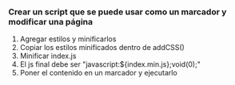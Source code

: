 ### Crear un script que se puede usar como un marcador y modificar una página  ###

1. Agregar estilos y minificarlos
2. Copiar los estilos minificados dentro de addCSS()
3. Minificar index.js
4. El js final debe ser "javascript:${index.min.js};void(0);"
5. Poner el contenido en un marcador y ejecutarlo